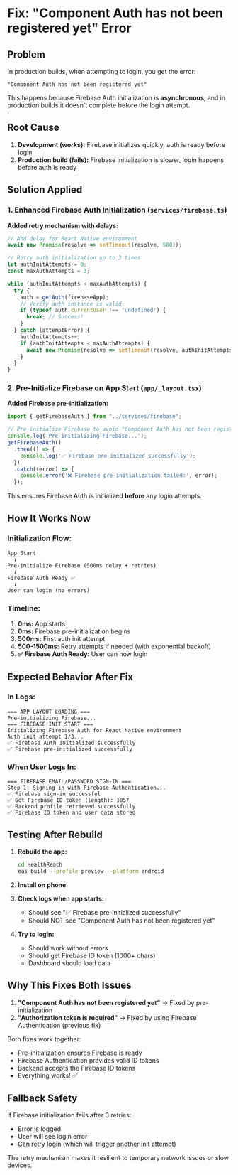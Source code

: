 # Fix: "Component Auth has not been registered yet" Error

## Problem

In production builds, when attempting to login, you get the error:
```
"Component Auth has not been registered yet"
```

This happens because Firebase Auth initialization is **asynchronous**, and in production builds it doesn't complete before the login attempt.

## Root Cause

1. **Development (works):** Firebase initializes quickly, auth is ready before login
2. **Production build (fails):** Firebase initialization is slower, login happens before auth is ready

## Solution Applied

### 1. Enhanced Firebase Auth Initialization (`services/firebase.ts`)

**Added retry mechanism with delays:**
```typescript
// Add delay for React Native environment
await new Promise(resolve => setTimeout(resolve, 500));

// Retry auth initialization up to 3 times
let authInitAttempts = 0;
const maxAuthAttempts = 3;

while (authInitAttempts < maxAuthAttempts) {
  try {
    auth = getAuth(firebaseApp);
    // Verify auth instance is valid
    if (typeof auth.currentUser !== 'undefined') {
      break; // Success!
    }
  } catch (attemptError) {
    authInitAttempts++;
    if (authInitAttempts < maxAuthAttempts) {
      await new Promise(resolve => setTimeout(resolve, authInitAttempts * 500));
    }
  }
}
```

### 2. Pre-Initialize Firebase on App Start (`app/_layout.tsx`)

**Added Firebase pre-initialization:**
```typescript
import { getFirebaseAuth } from "../services/firebase";

// Pre-initialize Firebase to avoid "Component Auth has not been registered yet" error
console.log('Pre-initializing Firebase...');
getFirebaseAuth()
  .then(() => {
    console.log('✅ Firebase pre-initialized successfully');
  })
  .catch((error) => {
    console.error('❌ Firebase pre-initialization failed:', error);
  });
```

This ensures Firebase Auth is initialized **before** any login attempts.

## How It Works Now

### Initialization Flow:
```
App Start
  ↓
Pre-initialize Firebase (500ms delay + retries)
  ↓
Firebase Auth Ready ✅
  ↓
User can login (no errors)
```

### Timeline:
1. **0ms:** App starts
2. **0ms:** Firebase pre-initialization begins
3. **500ms:** First auth init attempt
4. **500-1500ms:** Retry attempts if needed (with exponential backoff)
5. **✅ Firebase Auth Ready:** User can now login

## Expected Behavior After Fix

### In Logs:
```
=== APP LAYOUT LOADING ===
Pre-initializing Firebase...
=== FIREBASE INIT START ===
Initializing Firebase Auth for React Native environment
Auth init attempt 1/3...
✅ Firebase Auth initialized successfully
✅ Firebase pre-initialized successfully
```

### When User Logs In:
```
=== FIREBASE EMAIL/PASSWORD SIGN-IN ===
Step 1: Signing in with Firebase Authentication...
✅ Firebase sign-in successful
✅ Got Firebase ID token (length): 1057
✅ Backend profile retrieved successfully
✅ Firebase ID token and user data stored
```

## Testing After Rebuild

1. **Rebuild the app:**
   ```bash
   cd HealthReach
   eas build --profile preview --platform android
   ```

2. **Install on phone**

3. **Check logs when app starts:**
   - Should see "✅ Firebase pre-initialized successfully"
   - Should NOT see "Component Auth has not been registered yet"

4. **Try to login:**
   - Should work without errors
   - Should get Firebase ID token (1000+ chars)
   - Dashboard should load data

## Why This Fixes Both Issues

1. **"Component Auth has not been registered yet"** → Fixed by pre-initialization
2. **"Authorization token is required"** → Fixed by using Firebase Authentication (previous fix)

Both fixes work together:
- Pre-initialization ensures Firebase is ready
- Firebase Authentication provides valid ID tokens
- Backend accepts the Firebase ID tokens
- Everything works! ✅

## Fallback Safety

If Firebase initialization fails after 3 retries:
- Error is logged
- User will see login error
- Can retry login (which will trigger another init attempt)

The retry mechanism makes it resilient to temporary network issues or slow devices.
